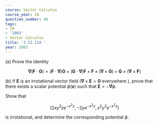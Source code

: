 ```yaml
---
course: Vector Calculus
course_year: IA
question_number: 46
tags:
- IA
- '2003'
- Vector Calculus
title: '3.II.11A '
year: 2003
---
```



(a) Prove the identity

$$\boldsymbol{\nabla}(\mathbf{F} \cdot \mathbf{G})=(\mathbf{F} \cdot \boldsymbol{\nabla}) \mathbf{G}+(\mathbf{G} \cdot \boldsymbol{\nabla}) \mathbf{F}+\mathbf{F} \times(\boldsymbol{\nabla} \times \mathbf{G})+\mathbf{G} \times(\boldsymbol{\nabla} \times \mathbf{F})$$

(b) If $\mathbf{E}$ is an irrotational vector field $(\boldsymbol{\nabla} \times \mathbf{E}=\mathbf{0}$ everywhere $)$, prove that there exists a scalar potential $\phi(\mathbf{x})$ such that $\mathbf{E}=-\boldsymbol{\nabla} \phi$.

Show that

$$\left(2 x y^{2} z e^{-x^{2} z},-2 y e^{-x^{2} z}, x^{2} y^{2} e^{-x^{2} z}\right)$$

is irrotational, and determine the corresponding potential $\phi$.